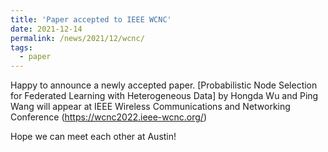 ```yaml
---
title: 'Paper accepted to IEEE WCNC'
date: 2021-12-14
permalink: /news/2021/12/wcnc/
tags:
  - paper
---
```


Happy to announce a newly accepted paper. [Probabilistic Node Selection for Federated Learning with Heterogeneous Data] by Hongda Wu and Ping Wang will appear at IEEE Wireless Communications and Networking Conference (https://wcnc2022.ieee-wcnc.org/)

Hope we can meet each other at Austin!

